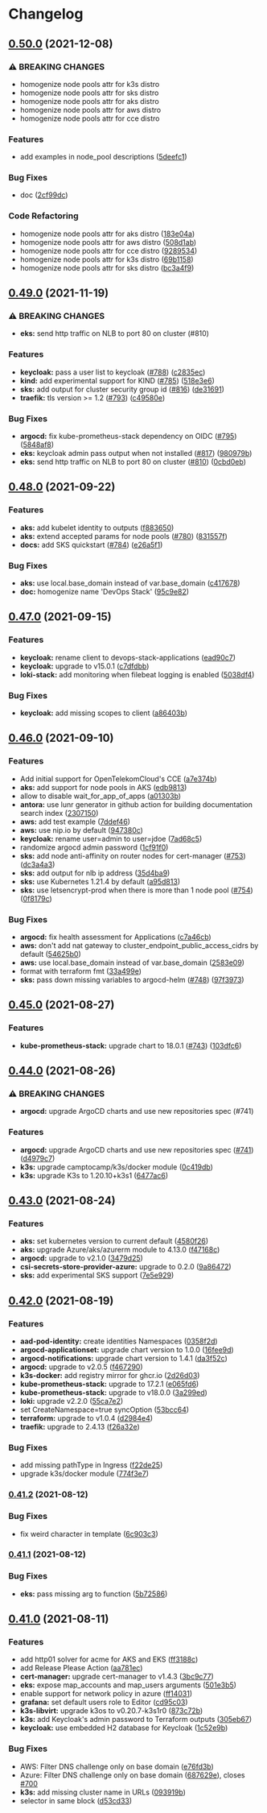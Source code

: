 # Changelog

## [0.50.0](https://www.github.com/fsismondi/devops-stack/compare/v0.49.0...v0.50.0) (2021-12-08)


### ⚠ BREAKING CHANGES

* homogenize node pools attr for k3s distro
* homogenize node pools attr for sks distro
* homogenize node pools attr for aks distro
* homogenize node pools attr for aws distro
* homogenize node pools attr for cce distro

### Features

* add examples in node_pool descriptions ([5deefc1](https://www.github.com/fsismondi/devops-stack/commit/5deefc1ffec176ce05973cde99a418a2e6b7dc90))


### Bug Fixes

* doc ([2cf99dc](https://www.github.com/fsismondi/devops-stack/commit/2cf99dc4c0a30088d9ed2cc5f5b96162c9daedfd))


### Code Refactoring

* homogenize node pools attr for aks distro ([183e04a](https://www.github.com/fsismondi/devops-stack/commit/183e04a8c0f85419fb6d4c3b5d8908ae839045fb))
* homogenize node pools attr for aws distro ([508d1ab](https://www.github.com/fsismondi/devops-stack/commit/508d1ab38508103ce8359264cb8665ca586b9a2c))
* homogenize node pools attr for cce distro ([9289534](https://www.github.com/fsismondi/devops-stack/commit/928953458ac223b68426e24ba311ff6306bc2016))
* homogenize node pools attr for k3s distro ([69b1158](https://www.github.com/fsismondi/devops-stack/commit/69b115852570138b4056cdcd5420bad7c30a8100))
* homogenize node pools attr for sks distro ([bc3a4f9](https://www.github.com/fsismondi/devops-stack/commit/bc3a4f9a7b536e2d92526c5f492816dab9945fb8))

## [0.49.0](https://www.github.com/camptocamp/devops-stack/compare/v0.48.0...v0.49.0) (2021-11-19)


### ⚠ BREAKING CHANGES

* **eks:** send http traffic on NLB to port 80 on cluster (#810)

### Features

* **keycloak:** pass a user list to keycloak ([#788](https://www.github.com/camptocamp/devops-stack/issues/788)) ([c2835ec](https://www.github.com/camptocamp/devops-stack/commit/c2835ecaba5ffb02908fa77049cffecb976787e3))
* **kind:** add experimental support for KIND ([#785](https://www.github.com/camptocamp/devops-stack/issues/785)) ([518e3e6](https://www.github.com/camptocamp/devops-stack/commit/518e3e6885082429298607314215e15fcacb0d07))
* **sks:** add output for cluster security group id ([#816](https://www.github.com/camptocamp/devops-stack/issues/816)) ([de31691](https://www.github.com/camptocamp/devops-stack/commit/de31691b49cdafd7236d8a0395d2af2b8bc30d23))
* **traefik:** tls version >= 1.2 ([#793](https://www.github.com/camptocamp/devops-stack/issues/793)) ([c49580e](https://www.github.com/camptocamp/devops-stack/commit/c49580efa834d1a5001abb18f0d9cf120970efc3))


### Bug Fixes

* **argocd:** fix kube-prometheus-stack dependency on OIDC ([#795](https://www.github.com/camptocamp/devops-stack/issues/795)) ([5848af8](https://www.github.com/camptocamp/devops-stack/commit/5848af8970a8c273b8243fae3f5dd98167af17d2))
* **eks:** keycloak admin pass output when not installed ([#817](https://www.github.com/camptocamp/devops-stack/issues/817)) ([980979b](https://www.github.com/camptocamp/devops-stack/commit/980979b1f4ab443a6689f6fbce8845b24bebd70f))
* **eks:** send http traffic on NLB to port 80 on cluster ([#810](https://www.github.com/camptocamp/devops-stack/issues/810)) ([0cbd0eb](https://www.github.com/camptocamp/devops-stack/commit/0cbd0eb05fcb818a623fa70489ad6b5f9302198b))

## [0.48.0](https://www.github.com/camptocamp/devops-stack/compare/v0.47.0...v0.48.0) (2021-09-22)


### Features

* **aks:** add kubelet identity to outputs ([f883650](https://www.github.com/camptocamp/devops-stack/commit/f883650310fbd6e6828af4531d9ddf1855599653))
* **aks:** extend accepted params for node pools ([#780](https://www.github.com/camptocamp/devops-stack/issues/780)) ([831557f](https://www.github.com/camptocamp/devops-stack/commit/831557fe323b2bb90ae70685c6b4c0cd0fe9de6c))
* **docs:** add SKS quickstart ([#784](https://www.github.com/camptocamp/devops-stack/issues/784)) ([e26a5f1](https://www.github.com/camptocamp/devops-stack/commit/e26a5f18fab283b35548629eac2d9b3b2b9e2275))


### Bug Fixes

* **aks:** use local.base_domain instead of var.base_domain ([c417678](https://www.github.com/camptocamp/devops-stack/commit/c417678e34b31011def356998dba864668a5cf59))
* **doc:** homogenize name 'DevOps Stack' ([95c9e82](https://www.github.com/camptocamp/devops-stack/commit/95c9e82449bba7f758dec0ebb9be46d8d481fa3b))

## [0.47.0](https://www.github.com/camptocamp/devops-stack/compare/v0.46.0...v0.47.0) (2021-09-15)


### Features

* **keycloak:** rename client to devops-stack-applications ([ead90c7](https://www.github.com/camptocamp/devops-stack/commit/ead90c7502e23fb1b23fcf20478cd07c225cd943))
* **keycloak:** upgrade to v15.0.1 ([c7dfdbb](https://www.github.com/camptocamp/devops-stack/commit/c7dfdbb9a998729b090168d1fa0405f4d3ee5666))
* **loki-stack:** add monitoring when filebeat logging is enabled ([5038df4](https://www.github.com/camptocamp/devops-stack/commit/5038df422e4f0dbdc2594ce5735876d090476119))


### Bug Fixes

* **keycloak:** add missing scopes to client ([a86403b](https://www.github.com/camptocamp/devops-stack/commit/a86403b086af1fb518ce739235516423a5ae36cb))

## [0.46.0](https://www.github.com/camptocamp/devops-stack/compare/v0.45.0...v0.46.0) (2021-09-10)


### Features

* Add initial support for OpenTelekomCloud's CCE ([a7e374b](https://www.github.com/camptocamp/devops-stack/commit/a7e374bdae98da58548902f2ef80c49b104e0394))
* **aks:** add support for node pools in AKS ([edb9813](https://www.github.com/camptocamp/devops-stack/commit/edb981339ef566e21ae16338bc7e6c17699da9d9))
* allow to disable wait_for_app_of_apps ([a01303b](https://www.github.com/camptocamp/devops-stack/commit/a01303bcce252e40a2cf063d7fb2bd58aa4e58c2))
* **antora:** use lunr generator in github action for building documentation search index ([2307150](https://www.github.com/camptocamp/devops-stack/commit/23071502923435ac4aef026858f3ae3f49aa748b))
* **aws:** add test example ([7ddef46](https://www.github.com/camptocamp/devops-stack/commit/7ddef46ae4c07d57bea85355059bb7980adb5c63))
* **aws:** use nip.io by default ([947380c](https://www.github.com/camptocamp/devops-stack/commit/947380c9a2db763d380e3e11cc7d9384bbee4978))
* **keycloak:** rename user=admin to user=jdoe ([7ad68c5](https://www.github.com/camptocamp/devops-stack/commit/7ad68c5314a1073e5dd6dc04eaca2b418d4585ed))
* randomize argocd admin password ([1cf91f0](https://www.github.com/camptocamp/devops-stack/commit/1cf91f0aee30d369bc8ea8d0ad2a43c714c18a70))
* **sks:** add node anti-affinity on router nodes for cert-manager ([#753](https://www.github.com/camptocamp/devops-stack/issues/753)) ([dc3a4a3](https://www.github.com/camptocamp/devops-stack/commit/dc3a4a35f6b1250d852440d165b3775ce700aa6d))
* **sks:** add output for nlb ip address ([35d4ba9](https://www.github.com/camptocamp/devops-stack/commit/35d4ba9cca1a022eaecad63a3083659fe72c0132))
* **sks:** use Kubernetes 1.21.4 by default ([a95d813](https://www.github.com/camptocamp/devops-stack/commit/a95d8135e962a03bf2a12845815af1af94cc2469))
* **sks:** use letsencrypt-prod when there is more than 1 node pool ([#754](https://www.github.com/camptocamp/devops-stack/issues/754)) ([0f8179c](https://www.github.com/camptocamp/devops-stack/commit/0f8179c0d83654442e658ead302ffd5f995a563d))


### Bug Fixes

* **argocd:** fix health assessment for Applications ([c7a46cb](https://www.github.com/camptocamp/devops-stack/commit/c7a46cbe0b3aa4cc134c0e20bd034a883c146e3f))
* **aws:** don't add nat gateway to cluster_endpoint_public_access_cidrs by default ([54625b0](https://www.github.com/camptocamp/devops-stack/commit/54625b04199b9c9920d5bed9b43c769018093a5b))
* **aws:** use local.base_domain instead of var.base_domain ([2583e09](https://www.github.com/camptocamp/devops-stack/commit/2583e092b27651bfb60508805b972136825681af))
* format with terraform fmt ([33a499e](https://www.github.com/camptocamp/devops-stack/commit/33a499e2e6f6ec12a75b1d43f402cacbcc409869))
* **sks:** pass down missing variables to argocd-helm ([#748](https://www.github.com/camptocamp/devops-stack/issues/748)) ([97f3973](https://www.github.com/camptocamp/devops-stack/commit/97f397369e558c0b7a32841cedded4027214f8c5))

## [0.45.0](https://www.github.com/camptocamp/devops-stack/compare/v0.44.0...v0.45.0) (2021-08-27)


### Features

* **kube-prometheus-stack:** upgrade chart to 18.0.1 ([#743](https://www.github.com/camptocamp/devops-stack/issues/743)) ([103dfc6](https://www.github.com/camptocamp/devops-stack/commit/103dfc67be8bfd0ee72ebd6fda60507211fdf163))

## [0.44.0](https://www.github.com/camptocamp/devops-stack/compare/v0.43.0...v0.44.0) (2021-08-26)


### ⚠ BREAKING CHANGES

* **argocd:** upgrade ArgoCD charts and use new repositories spec (#741)

### Features

* **argocd:** upgrade ArgoCD charts and use new repositories spec ([#741](https://www.github.com/camptocamp/devops-stack/issues/741)) ([d4979c7](https://www.github.com/camptocamp/devops-stack/commit/d4979c7808ccddecbda1a5bb431a05bc2f4428ff))
* **k3s:** upgrade camptocamp/k3s/docker module ([0c419db](https://www.github.com/camptocamp/devops-stack/commit/0c419dbce706c12018d0bed6f3fe670d0d76bd7b))
* **k3s:** upgrade K3s to 1.20.10+k3s1 ([6477ac6](https://www.github.com/camptocamp/devops-stack/commit/6477ac6be446392d8fa87a8823968125395574cf))

## [0.43.0](https://www.github.com/camptocamp/devops-stack/compare/v0.42.0...v0.43.0) (2021-08-24)


### Features

* **aks:** set kubernetes version to current default ([4580f26](https://www.github.com/camptocamp/devops-stack/commit/4580f2631b70da36a71b73c0acae8aa386fd6dcd))
* **aks:** upgrade Azure/aks/azurerm module to 4.13.0 ([f47168c](https://www.github.com/camptocamp/devops-stack/commit/f47168c796fee935b36c7afacad5527ef2c9ce87))
* **argocd:** upgrade to v2.1.0 ([3479d25](https://www.github.com/camptocamp/devops-stack/commit/3479d2569d30c9eb71dcefa95244babc9758d712))
* **csi-secrets-store-provider-azure:** upgrade to 0.2.0 ([9a86472](https://www.github.com/camptocamp/devops-stack/commit/9a86472dd102c114f3e1df360870db9bd00c2ac3))
* **sks:** add experimental SKS support ([7e5e929](https://www.github.com/camptocamp/devops-stack/commit/7e5e9294b675c01bd8ac211c242e6cdcbc57ee5c))

## [0.42.0](https://www.github.com/camptocamp/devops-stack/compare/v0.41.2...v0.42.0) (2021-08-19)


### Features

* **aad-pod-identity:** create identities Namespaces ([0358f2d](https://www.github.com/camptocamp/devops-stack/commit/0358f2d5ad55e42892d41a053150b99f8a088375))
* **argocd-applicationset:** upgrade chart version to 1.0.0 ([16fee9d](https://www.github.com/camptocamp/devops-stack/commit/16fee9d65a4310141c0d9b8932cfe5de393a1e9d))
* **argocd-notifications:** upgrade chart version to 1.4.1 ([da3f52c](https://www.github.com/camptocamp/devops-stack/commit/da3f52c5722c88660d7d40241f9991aae1df0344))
* **argocd:** upgrade to v2.0.5 ([f467290](https://www.github.com/camptocamp/devops-stack/commit/f467290c965de75f7d7580da52d71dbb886cbc4b))
* **k3s-docker:** add registry mirror for ghcr.io ([2d26d03](https://www.github.com/camptocamp/devops-stack/commit/2d26d0325478e59ec1d07fd8c24066a1843aa8cd))
* **kube-prometheus-stack:** upgrade to 17.2.1 ([e065fd6](https://www.github.com/camptocamp/devops-stack/commit/e065fd65cfe1730fc94c2d1b7d98b9f45dd6aa18))
* **kube-prometheus-stack:** upgrade to v18.0.0 ([3a299ed](https://www.github.com/camptocamp/devops-stack/commit/3a299edb4aebdd417903c153f355630b7b6e7f8b))
* **loki:** upgrade v2.2.0 ([55ca7e2](https://www.github.com/camptocamp/devops-stack/commit/55ca7e242382ac82fc49e32100b9a53b90812739))
* set CreateNamespace=true syncOption ([53bcc64](https://www.github.com/camptocamp/devops-stack/commit/53bcc649b5d16af7b58c56465a5c8bd9cbc0b3ac))
* **terraform:** upgrade to v1.0.4 ([d2984e4](https://www.github.com/camptocamp/devops-stack/commit/d2984e418a541824d1960e1346a42251d0d6852b))
* **traefik:** upgrade to 2.4.13 ([f26a32e](https://www.github.com/camptocamp/devops-stack/commit/f26a32e25464f0572035bf8b72b2524128218466))


### Bug Fixes

* add missing pathType in Ingress ([f22de25](https://www.github.com/camptocamp/devops-stack/commit/f22de25f6f3629e5d15eb1c6fd21526b54538a7d))
* upgrade k3s/docker module ([774f3e7](https://www.github.com/camptocamp/devops-stack/commit/774f3e7c61465eadc54c1c634420d4b6c247fe94))

### [0.41.2](https://www.github.com/camptocamp/devops-stack/compare/v0.41.1...v0.41.2) (2021-08-12)


### Bug Fixes

* fix weird character in template ([6c903c3](https://www.github.com/camptocamp/devops-stack/commit/6c903c34706b21050adc1a3446e7ea374bbad419))

### [0.41.1](https://www.github.com/camptocamp/devops-stack/compare/v0.41.0...v0.41.1) (2021-08-12)


### Bug Fixes

* **eks:** pass missing arg to function ([5b72586](https://www.github.com/camptocamp/devops-stack/commit/5b725867cd2ef5e95bb148b2cfe678d932843ce8))

## [0.41.0](https://www.github.com/camptocamp/devops-stack/compare/v0.40.0...v0.41.0) (2021-08-11)


### Features

* add http01 solver for acme for AKS and EKS ([ff3188c](https://www.github.com/camptocamp/devops-stack/commit/ff3188c567db0061a4a12412241e49addef3b28a))
* add Release Please Action ([aa781ec](https://www.github.com/camptocamp/devops-stack/commit/aa781ecf3b2d8e25fdcca465a1bd9af4165998c4))
* **cert-manager:** upgrade cert-manager to v1.4.3 ([3bc9c77](https://www.github.com/camptocamp/devops-stack/commit/3bc9c77616d45c13b85daa2a21b01206683b8be6))
* **eks:** expose map_accounts and map_users arguments ([501e3b5](https://www.github.com/camptocamp/devops-stack/commit/501e3b5c417715de2c973767ef773043bac201c1))
* enable support for network policy in azure ([ff14031](https://www.github.com/camptocamp/devops-stack/commit/ff14031467ab0a6eb6f6a284f906858397ed39f7))
* **grafana:** set default users role to Editor ([cd95c03](https://www.github.com/camptocamp/devops-stack/commit/cd95c03dbf73a41c88fd811fe093ab18afe96da2))
* **k3s-libvirt:** upgrade k3os to v0.20.7-k3s1r0 ([873c72b](https://www.github.com/camptocamp/devops-stack/commit/873c72b2553b11d5dde1335230546a4b43c9120e))
* **k3s:** add Keycloak's admin password to Terraform outputs ([305eb67](https://www.github.com/camptocamp/devops-stack/commit/305eb670b5ea70c650eaf25a849ddb293c95a2a6))
* **keycloak:** use embedded H2 database for Keycloak ([1c52e9b](https://www.github.com/camptocamp/devops-stack/commit/1c52e9b02059b7037bad8512c241c1d8cdcd61e1))


### Bug Fixes

* AWS: Filter DNS challenge only on base domain ([e76fd3b](https://www.github.com/camptocamp/devops-stack/commit/e76fd3b8d9e553c07c41876562cdd1fa1f96708b))
* Azure: Filter DNS challenge only on base domain ([687629e](https://www.github.com/camptocamp/devops-stack/commit/687629e7412127a27c807f320e692daef6536e9d)), closes [#700](https://www.github.com/camptocamp/devops-stack/issues/700)
* **k3s:** add missing cluster name in URLs ([093919b](https://www.github.com/camptocamp/devops-stack/commit/093919b5361cff0b64091d239d3db28e3cde68cc))
* selector in same block ([d53cd33](https://www.github.com/camptocamp/devops-stack/commit/d53cd33c593e85e3a0e69482617aced675a4be69))
